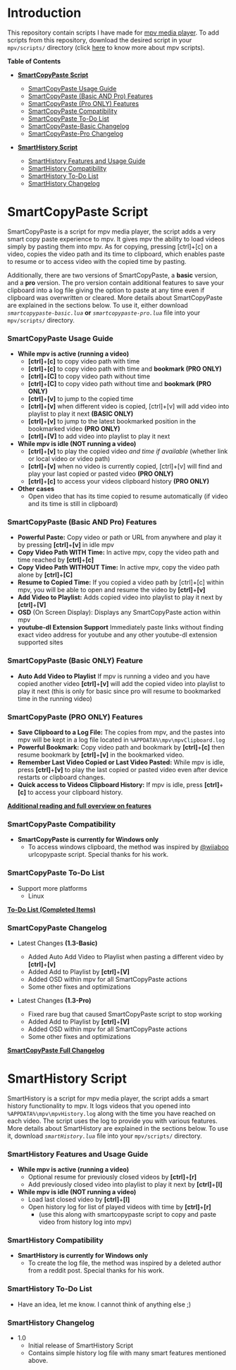 # Introduction
This repository contain scripts I have made for [mpv media player](https://github.com/mpv-player/mpv/). To add scripts from this repository, download the desired script in your `mpv/scripts/` directory (click [here](https://mpv.io/manual/master/#lua-scripting) to know more about mpv scripts).

**Table of Contents**
- [**SmartCopyPaste Script**](https://github.com/Eisa01/mpv-scripts#smartcopypaste-script)
 	- [SmartCopyPaste Usage Guide](https://github.com/Eisa01/mpv-scripts#smartcopypaste-usage-guide)
	- [SmartCopyPaste (Basic AND Pro) Features](https://github.com/Eisa01/mpv-scripts#smartcopypaste-basic-and-pro-features)
	- [SmartCopyPaste (Pro ONLY) Features](https://github.com/Eisa01/mpv-scripts#smartcopypaste-pro-only-features)
	- [SmartCopyPaste Compatibility](https://github.com/Eisa01/mpv-scripts#smartcopypaste-compatibility)
	- [SmartCopyPaste To-Do List](https://github.com/Eisa01/mpv-scripts#smartcopypaste-to-do-list)
	- [SmartCopyPaste-Basic Changelog](https://github.com/Eisa01/mpv-scripts#smartcopypaste-basic-changelog)
	- [SmartCopyPaste-Pro Changelog](https://github.com/Eisa01/mpv-scripts#smartcopypaste-pro-changelog)


- [**SmartHistory Script**](https://github.com/Eisa01/mpv-scripts#smarthistory-script)
	-	[SmartHistory Features and Usage Guide](https://github.com/Eisa01/mpv-scripts#smarthistory-features-and-usage-guide)
	-	[SmartHistory Compatibility](https://github.com/Eisa01/mpv-scripts#smarthistory-compatibility)
	-	[SmartHistory To-Do List](https://github.com/Eisa01/mpv-scripts#smarthistory-to-do-list)
	-	[SmartHistory Changelog](https://github.com/Eisa01/mpv-scripts#smarthistory-changelog)
# SmartCopyPaste Script
SmartCopyPaste is a script for mpv media player, the script adds a very smart copy paste experience to mpv. It gives mpv the ability to load videos simply by pasting them into mpv. As for copying,  pressing [ctrl]+[c] on a video, copies the video path and its time to clipboard, which enables paste to resume or to access video with the copied time by pasting.

Additionally, there are two versions of SmartCopyPaste, a **basic** version, and a **pro** version. The pro version contain additional features to save your clipboard into a log file giving the option to paste at any time even if clipboard was overwritten or cleared. More details about SmartCopyPaste are explained in the sections below. To use it, either download *`smartcopypaste-basic.lua`* **or** *`smartcopypaste-pro.lua`* file into your `mpv/scripts/` directory. 
### SmartCopyPaste Usage Guide
- **While mpv is active (running a video)**
	 - **[ctrl]**+**[c]** to copy video path with time
	 - **[ctrl]**+**[c]** to copy video path with time and **bookmark (PRO ONLY)**
	 - **[ctrl]**+**[C]** to copy video path without time
	 - **[ctrl]**+**[C]** to copy video path without time and **bookmark (PRO ONLY)**
	 - **[ctrl]**+**[v]** to jump to the copied time
	 - **[ctrl]**+**[v]** when different video is copied, [ctrl]+[v] will add video into playlist to play it next **(BASIC ONLY)**
	 - **[ctrl]**+**[v]** to jump to the latest bookmarked position in the bookmarked video **(PRO ONLY)**
	 - **[ctrl]**+**[V]** to add video into playlist to play it next
 - **While mpv is idle (NOT running a video)**
	 - **[ctrl]**+**[v]** to play the copied video *and time if available* (whether link or local video or video path)
	 - **[ctrl]**+**[v]** when no video is currently copied, [ctrl]+[v] will find and play your last copied or pasted video **(PRO ONLY)**
	 - **[ctrl]**+**[c]** to access your videos clipboard history **(PRO ONLY)**
 - **Other cases**
	 - Open video that has its time copied to resume automatically (if video and its time is still in clipboard)
### SmartCopyPaste (Basic AND Pro) Features
- **Powerful Paste:** Copy video or path or URL from anywhere and play it by pressing **[ctrl]**+**[v]** in idle mpv
- **Copy Video Path WITH Time:** In active mpv, copy the video path and time reached by **[ctrl]**+**[c]**
- **Copy Video Path WITHOUT Time:** In active mpv, copy the video path alone by **[ctrl]**+**[C]**
- **Resume to Copied Time:** If you copied a video path by [ctrl]+[c] within mpv, you will be able to open and resume the video by **[ctrl]**+**[v]**
- **Add Video to Playlist:** Adds copied video into playlist to play it next by **[ctrl]**+**[V]**
- **OSD** (On Screen Display): Displays any SmartCopyPaste action within mpv
- **youtube-dl Extension Support** Immediately paste links without finding exact video address for youtube and any other youtube-dl extension supported sites
### SmartCopyPaste (Basic ONLY) Feature
- **Auto Add Video to Playlist** If mpv is running a video and you have copied another video **[ctrl]**+**[v]** will add the copied video into playlist to play it next (this is only for basic since pro will resume to bookmarked time in the running video)
### SmartCopyPaste (PRO ONLY) Features
 - **Save Clipboard to a Log File:** The copies from mpv, and the pastes into mpv will be kept in a log file located in `%APPDATA%\mpv\mpvClipboard.log`
 - **Powerful Bookmark:** Copy video path and bookmark by **[ctrl]**+**[c]** then resume bookmark by **[ctrl]**+**[v]** in the bookmarked video.
 - **Remember Last Video Copied or Last Video Pasted:** While mpv is idle, press **[ctrl]**+**[v]** to play the last copied or pasted video even after device restarts or clipboard changes.
 - **Quick access to Videos Clipboard History:** If mpv is idle, press **[ctrl]**+**[c]** to access your clipboard history.

[**Additional reading and full overview on  features**](https://github.com/Eisa01/mpv-scripts/blob/master/documents/SmartCopyPaste%20Features%20Full%20Overview.md)
### SmartCopyPaste Compatibility
 - **SmartCopyPaste is currently for Windows only**
	 - To access windows clipboard, the method was inspired by [@wiiaboo](https://github.com/wiiaboo/) urlcopypaste script. Special thanks for his work.
### SmartCopyPaste To-Do List
 - Support more platforms
	 - Linux

[**To-Do List (Completed Items)**](https://github.com/Eisa01/mpv-scripts/blob/master/documents/SmartCopyPaste%20To-Do%20List%20(Completed%20Items).md)
### SmartCopyPaste Changelog
- Latest Changes **(1.3-Basic)**
	- Added Auto Add Video to Playlist when pasting a different video by  **[ctrl]**+**[v]**
	- Added Add to Playlist by **[ctrl]**+**[V]**
	- Added OSD within mpv for all SmartCopyPaste actions
	- Some other fixes and optimizations
	
- Latest Changes **(1.3-Pro)**
	- Fixed rare bug that caused SmartCopyPaste script to stop working
	- Added Add to Playlist by **[ctrl]**+**[V]**
	- Added OSD within mpv for all SmartCopyPaste actions
	- Some other fixes and optimizations

[**SmartCopyPaste Full Changelog**](https://github.com/Eisa01/mpv-scripts/blob/master/documents/SmartCopyPaste%20Full%20Changelog.md)
# SmartHistory Script
SmartHistory is a script for mpv media player, the script adds a smart history functionality to mpv. It logs videos that you opened into `%APPDATA%\mpv\mpvHistory.log` along with the time you have reached on each video. The script uses the log to provide you with various features. More details about SmartHistory are explained in the sections below. To use it, download *`smartHistory.lua`* file into your `mpv/scripts/` directory. 
### SmartHistory Features and Usage Guide
- **While mpv is active (running a video)**
	- Optional resume for previously closed videos by  **[ctrl]**+**[r]**
	- Add previously closed video into playlist to play it next by  **[ctrl]**+**[l]**
- **While mpv is idle (NOT running a video)**
	- Load last closed video by **[ctrl]**+**[l]**
	- Open history log for list of played videos with time by **[ctrl]**+**[r]**
		- (use this along with smartcopypaste script to copy and paste video from history log into mpv)
### SmartHistory Compatibility
 - **SmartHistory is currently for Windows only**
	 - To create the log file, the method was inspired by a deleted author from a reddit post. Special thanks for his work.
### SmartHistory To-Do List
 - Have an idea, let me know. I cannot think of anything else ;)
### SmartHistory Changelog
 - 1.0
	- Initial release of SmartHistory Script
	- Contains simple history log file with many smart features mentioned above.
